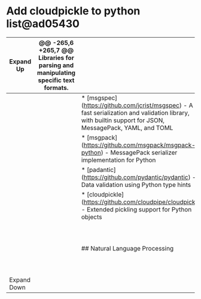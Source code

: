 # Add cloudpickle to python list@ad05430

| Expand Up   | @@ -265,6 +265,7 @@ Libraries for parsing and manipulating specific text formats. |                                                                                                                                                             |
| ----------- | --------------------------------------------------------------------------------- | ----------------------------------------------------------------------------------------------------------------------------------------------------------- |
|             |                                                                                   | \* \[msgspec]\(https://github.com/jcrist/msgspec) - A fast serialization and validation library, with builtin support for JSON, MessagePack, YAML, and TOML |
|             |                                                                                   | \* \[msgpack]\(https://github.com/msgpack/msgpack-python) - MessagePack serializer implementation for Python                                                |
|             |                                                                                   | \* \[padantic]\(https://github.com/pydantic/pydantic) - Data validation using Python type hints                                                             |
|             |                                                                                   | \* \[cloudpickle]\(https://github.com/cloudpipe/cloudpickle) - Extended pickling support for Python objects                                                 |
|             |                                                                                   | <p><br></p>                                                                                                                                                 |
|             |                                                                                   | ## Natural Language Processing                                                                                                                              |
|             |                                                                                   | <p><br></p>                                                                                                                                                 |
| Expand Down |                                                                                   |                                                                                                                                                             |
